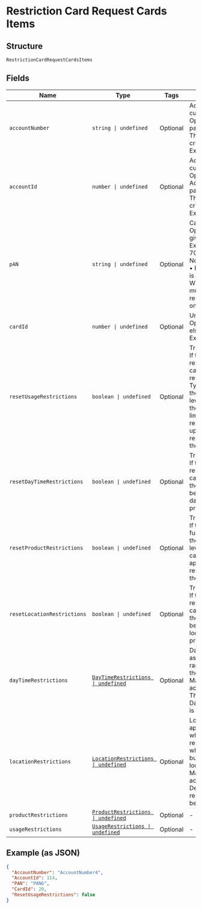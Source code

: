 
# Restriction Card Request Cards Items

## Structure

`RestrictionCardRequestCardsItems`

## Fields

| Name | Type | Tags | Description |
|  --- | --- | --- | --- |
| `accountNumber` | `string \| undefined` | Optional | Account Number of the customer.<br>Optional if AccountId is passed, else Mandatory.<br>This input is a search criterion, if given.<br>Example: GB000000123 |
| `accountId` | `number \| undefined` | Optional | Account ID of the customer.<br>Optional if AccountNumber is passed, else Mandatory.<br>This input is a search criterion, if given.<br>Example: 123456 |
| `pAN` | `string \| undefined` | Optional | Card PAN.<br>Optional if CardId is given, else mandatory.<br>Example: 7002051006629890645<br>Note:<br>•	PAN is ignored if CardId is given.<br>When PAN matches with multiple cards, the restriction will be applied on the latest issued card. |
| `cardId` | `number \| undefined` | Optional | Unique Card Id<br>Optional if PAN is given, else mandatory.<br>Example: 275549 |
| `resetUsageRestrictions` | `boolean \| undefined` | Optional | True/False.<br>If true, the usage restrictions applied on the card in Gateway will be reset to Customer Card Type level max limits, if there are no customer level overrides available then OU card type max limits. Else, the card restrictions will be updated with the usage restrictions provided in the API. |
| `resetDayTimeRestrictions` | `boolean \| undefined` | Optional | True/False.<br>If true, the Day/Time restrictions applied on the card will be deleted. Else, the card restrictions will be updated with the day/time restrictions provided in the API. |
| `resetProductRestrictions` | `boolean \| undefined` | Optional | True/False.<br>If true, Default fuel/non-fuel sets configured at the purchase category level will be applied to the card. Else, the card will be applied with product restrictions provided in the API. |
| `resetLocationRestrictions` | `boolean \| undefined` | Optional | True/False.<br>If true, the location restrictions applied on the card will be deleted. Else, the card restrictions will be updated with the location restrictions provided in the API. |
| `dayTimeRestrictions` | [`DayTimeRestrictions \| undefined`](../../doc/models/day-time-restrictions.md) | Optional | Day/time restrictions such as weekdays and time range to be applied on the bundle.<br>Mandatory if respective action is set as “Add”.<br>The details of DayTimeRestriction entity is given below. |
| `locationRestrictions` | [`LocationRestrictions \| undefined`](../../doc/models/location-restrictions.md) | Optional | Location restrictions to be applied on the bundle which either allows or restricts using the cards, which are under the bundle, in the specified locations.<br>Mandatory if respective action is set as “Add”.<br>Details of location restrictions are given below. |
| `productRestrictions` | [`ProductRestrictions \| undefined`](../../doc/models/product-restrictions.md) | Optional | - |
| `usageRestrictions` | [`UsageRestrictions \| undefined`](../../doc/models/usage-restrictions.md) | Optional | - |

## Example (as JSON)

```json
{
  "AccountNumber": "AccountNumber4",
  "AccountId": 114,
  "PAN": "PAN6",
  "CardId": 20,
  "ResetUsageRestrictions": false
}
```

